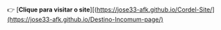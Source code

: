 👉 [**Clique para visitar o site**][(https://jose33-afk.github.io/Cordel-Site/](https://jose33-afk.github.io/Destino-Incomum-page/)
